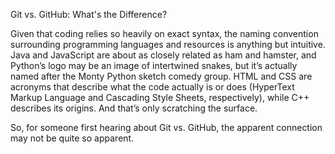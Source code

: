 Git vs. GitHub: What's the Difference?

Given that coding relies so heavily on exact syntax, the naming convention surrounding programming languages and resources is anything but intuitive. Java and JavaScript are about as closely related as ham and hamster, and Python’s logo may be an image of intertwined snakes, but it’s actually named after the Monty Python sketch comedy group. HTML and CSS are acronyms that describe what the code actually is or does (HyperText Markup Language and Cascading Style Sheets, respectively), while C++ describes its origins. And that’s only scratching the surface.

So, for someone first hearing about Git vs. GitHub, the apparent connection may not be quite so apparent. 

